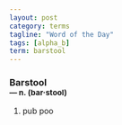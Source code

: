 ```yaml
---
layout: post
category: terms
tagline: "Word of the Day"
tags: [alpha_b]
term: barstool
---
```


<h3>Barstool<br/> <small>&mdash; n. (bar<span>&middot;</span>stool)</small></h3>
<p><ol>
<li>pub poo</li>
</ol></p>
